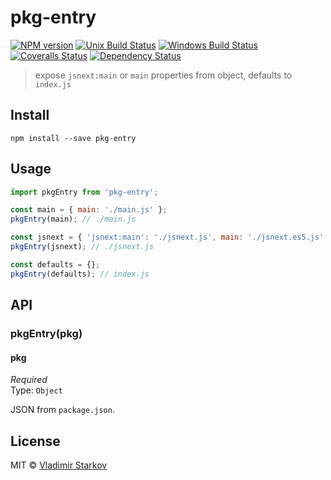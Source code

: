 # pkg-entry

[![NPM version][npm-image]][npm-url]
[![Unix Build Status][travis-image]][travis-url]
[![Windows Build Status][appveyor-image]][appveyor-url]
[![Coveralls Status][coveralls-image]][coveralls-url]
[![Dependency Status][depstat-image]][depstat-url]

> expose `jsnext:main` or `main` properties from object, defaults to `index.js`

## Install

    npm install --save pkg-entry

## Usage

```js
import pkgEntry from 'pkg-entry';

const main = { main: './main.js' };
pkgEntry(main); // ./main.js

const jsnext = { 'jsnext:main': './jsnext.js', main: './jsnext.es5.js' };
pkgEntry(jsnext); // ./jsnext.js

const defaults = {};
pkgEntry(defaults); // index.js
```

## API

### pkgEntry(pkg)

#### pkg

*Required*  
Type: `Object`

JSON from `package.json`.

## License

MIT © [Vladimir Starkov](https://iamstarkov.com)

[npm-url]: https://npmjs.org/package/pkg-entry
[npm-image]: https://img.shields.io/npm/v/pkg-entry.svg?style=flat-square

[travis-url]: https://travis-ci.org/iamstarkov/pkg-entry
[travis-image]: https://img.shields.io/travis/iamstarkov/pkg-entry.svg?style=flat-square&label=unix

[appveyor-url]: https://ci.appveyor.com/project/iamstarkov/pkg-entry
[appveyor-image]: https://img.shields.io/appveyor/ci/iamstarkov/pkg-entry.svg?style=flat-square&label=windows

[coveralls-url]: https://coveralls.io/r/iamstarkov/pkg-entry
[coveralls-image]: https://img.shields.io/coveralls/iamstarkov/pkg-entry.svg?style=flat-square

[depstat-url]: https://david-dm.org/iamstarkov/pkg-entry
[depstat-image]: https://david-dm.org/iamstarkov/pkg-entry.svg?style=flat-square
